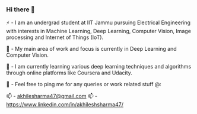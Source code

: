 ### Hi there 👋

⚡ - I am an undergrad student at IIT Jammu pursuing Electrical Engineering with interests in Machine Learning, Deep Learning, Computer Vision, Image processing and Internet of Things (IoT).

🔭 - My main area of work and focus is currently in Deep Learning and Computer Vision.

🌱 - I am currently learning various deep learning techniques and algorithms through online platforms like Coursera and Udacity.

💬 - Feel free to ping me for any queries or work related stuff @:

📫 - akhilesharma47@gmail.com
📫 - https://www.linkedin.com/in/akhileshsharma47/
<!--
**Akhilesh64/Akhilesh64** is a ✨ _special_ ✨ repository because its `README.md` (this file) appears on your GitHub profile.

Here are some ideas to get you started:

- 🔭 I’m currently working on ...
- 🌱 I’m currently learning ...
- 👯 I’m looking to collaborate on ...
- 🤔 I’m looking for help with ...
- 💬 Ask me about ...
- 📫 How to reach me: ...
- 😄 Pronouns: ...
- ⚡ Fun fact: ...
-->
